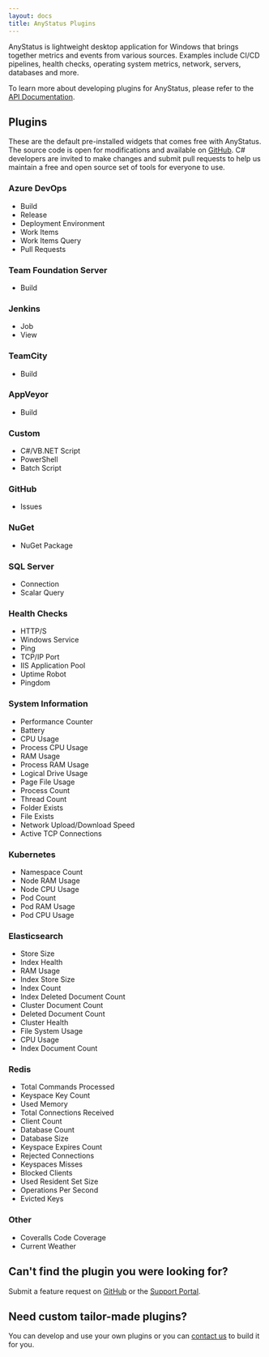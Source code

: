 ```yaml
---
layout: docs
title: AnyStatus Plugins
---
```


AnyStatus is lightweight desktop application for Windows that brings together metrics and events from various sources.
Examples include CI/CD pipelines, health checks, operating system metrics, network, servers, databases and more.

To learn more about developing plugins for AnyStatus, please refer to the [API Documentation](/docs/api).

## Plugins

These are the default pre-installed widgets that comes free with AnyStatus. The source code is open for modifications and available on [GitHub](https://github.com/AnyStatus/Plugins/tree/master/src/AnyStatus.Plugins/Widgets/DevOps/TFS/Build). C# developers are invited to make changes and submit pull requests to help us maintain a free and open source set of tools for everyone to use.

### Azure DevOps

- Build
- Release
- Deployment Environment
- Work Items
- Work Items Query
- Pull Requests

### Team Foundation Server

- Build

### Jenkins

- Job
- View

### TeamCity

- Build

### AppVeyor

- Build

### Custom

- C#/VB.NET Script
- PowerShell
- Batch Script

### GitHub

- Issues

### NuGet

- NuGet Package

### SQL Server

- Connection
- Scalar Query

### Health Checks

- HTTP/S
- Windows Service
- Ping
- TCP/IP Port
- IIS Application Pool
- Uptime Robot
- Pingdom

### System Information

- Performance Counter
- Battery
- CPU Usage
- Process CPU Usage
- RAM Usage
- Process RAM Usage
- Logical Drive Usage
- Page File Usage
- Process Count
- Thread Count
- Folder Exists
- File Exists
- Network Upload/Download Speed
- Active TCP Connections

### Kubernetes

- Namespace Count
- Node RAM Usage
- Node CPU Usage
- Pod Count
- Pod RAM Usage
- Pod CPU Usage

### Elasticsearch

- Store Size
- Index Health
- RAM Usage
- Index Store Size
- Index Count
- Index Deleted Document Count
- Cluster Document Count
- Deleted Document Count
- Cluster Health
- File System Usage
- CPU Usage
- Index Document Count

### Redis

- Total Commands Processed
- Keyspace Key Count
- Used Memory
- Total Connections Received
- Client Count
- Database Count
- Database Size
- Keyspace Expires Count
- Rejected Connections
- Keyspaces Misses
- Blocked Clients
- Used Resident Set Size
- Operations Per Second
- Evicted Keys

### Other

- Coveralls Code Coverage
- Current Weather

## Can't find the plugin you were looking for?

Submit a feature request on [GitHub](https://github.com/AnyStatus/Support/issues) or the [Support Portal](https://anystatus.helprace.com/s1-general/ideas).

## Need custom tailor-made plugins?

You can develop and use your own plugins or you can [contact us](mailto:info@anystat.us) to build it for you.
